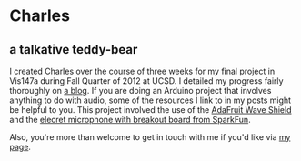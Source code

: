 Charles
=======
a talkative teddy-bear 
---------------------------

I created Charles over the course of three weeks for my final project in Vis147a during Fall Quarter of 2012 at UCSD. I detailed my progress fairly thoroughly on [a blog](dylanhacks.wordpress.com). If you are doing an Arduino project that involves anything to do with audio, some of the resources I link to in my posts might be helpful to you. This project involved the use of the [AdaFruit Wave Shield](http://adafruit.com/products/94) and the [elecret microphone with breakout board from SparkFun](https://www.sparkfun.com/products/9964). 

Also, you're more than welcome to get in touch with me if you'd like via [my page](http://www.dylanbarth.com). 


